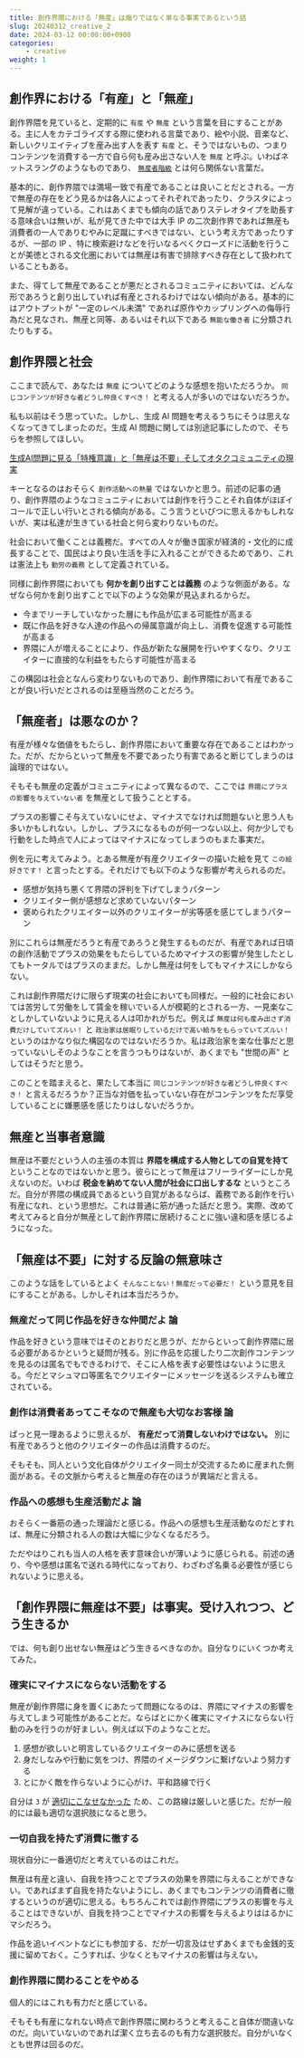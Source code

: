 ```yaml
---
title: 創作界隈における「無産」は煽りではなく単なる事実であるという話
slug: 20240312_creative_2
date: 2024-03-12 00:00:00+0900
categories:
    - creative
weight: 1
---
```


## 創作界における「有産」と「無産」

創作界隈を見ていると、定期的に `有産` や `無産` という言葉を目にすることがある。主に人をカテゴライズする際に使われる言葉であり、絵や小説、音楽など、新しいクリエイティブを産み出す人を表す `有産` と、そうではないもの、つまりコンテンツを消費する一方で自ら何も産み出さない人を `無産` と呼ぶ。いわばネットスラングのようなものであり、 [`無産者階級`](https://ja.wikipedia.org/wiki/%E3%83%97%E3%83%AD%E3%83%AC%E3%82%BF%E3%83%AA%E3%82%A2%E3%83%BC%E3%83%88#:~:text=%E3%83%97%E3%83%AD%E3%83%AC%E3%82%BF%E3%83%AA%E3%82%A2%E3%83%BC%E3%83%88%EF%BC%88%E3%83%89%E3%82%A4%E3%83%84%E8%AA%9E%3A%20Proletariat%EF%BC%89,%E8%80%85%E3%81%AF%E3%83%97%E3%83%AD%E3%83%AC%E3%82%BF%E3%83%AA%E3%82%A2%E3%81%A8%E5%91%BC%E3%81%B0%E3%82%8C%E3%82%8B%E3%80%82) とは何ら関係ない言葉だ。

基本的に、創作界隈では満場一致で有産であることは良いことだとされる。一方で無産の存在をどう見るかは各人によってそれぞれであったり、クラスタによって見解が違っている。これはあくまでも傾向の話でありステレオタイプを助長する意味合いは無いが、私が見てきた中では大手 IP の二次創作界であれば無産も消費者の一人でありむやみに足蹴にすべきではない、という考え方であったりするが、一部の IP 、特に検索避けなどを行いなるべくクローズドに活動を行うことが美徳とされる文化圏においては無産は有害で排除すべき存在として扱われていることもある。

また、得てして無産であることが悪だとされるコミュニティにおいては、どんな形であろうと創り出していれば有産とされるわけではない傾向がある。基本的にはアウトプットが "一定のレベル未満" であれば原作やカップリングへの侮辱行為だと見なされ、無産と同等、あるいはそれ以下である `無能な働き者` に分類されたりもする。

## 創作界隈と社会

ここまで読んで、あなたは `無産` についてどのような感想を抱いただろうか。 `同じコンテンツが好きな者どうし仲良くすべき！` と考える人が多いのではないだろうか。

私も以前はそう思っていた。しかし、生成 AI 問題を考えるうちにそうは思えなくなってきてしまったのだ。生成 AI 問題に関しては別途記事にしたので、そちらを参照してほしい。

[生成AI問題に見る「特権意識」と「無産は不要」そしてオタクコミュニティの現実](https://zeriyoshi.github.io/blog/p/20240311_creative/)

キーとなるのはおそらく `創作活動への熱量` ではないかと思う。前述の記事の通り、創作界隈のようなコミュニティにおいては創作を行うことそれ自体がほぼイコールで正しい行いとされる傾向がある。こう言うといびつに思えるかもしれないが、実は私達が生きている社会と何ら変わりないものだ。

社会において働くことは義務だ。すべての人々が働き国家が経済的・文化的に成長することで、国民はより良い生活を手に入れることができるためであり、これは憲法上も `勤労の義務` として定義されている。

同様に創作界隈においても **何かを創り出すことは義務** のような側面がある。なぜなら何かを創り出すことで以下のような効果が見込まれるからだ。

- 今までリーチしていなかった層にも作品が広まる可能性が高まる
- 既に作品を好きな人達の作品への帰属意識が向上し、消費を促進する可能性が高まる
- 界隈に人が増えることにより、作品が新たな展開を行いやすくなり、クリエイターに直接的な利益をもたらす可能性が高まる

この構図は社会となんら変わりないものであり、創作界隈において有産であることが良い行いだとされるのは至極当然のことだろう。

## 「無産者」は悪なのか？

有産が様々な価値をもたらし、創作界隈において重要な存在であることはわかった。だが、だからといって無産を不要であったり有害であると断じてしまうのは論理的ではない。

そもそも無産の定義がコミュニティによって異なるので、ここでは `界隈にプラスの影響を与えていない者` を無産として扱うこととする。

プラスの影響こそ与えていないにせよ、マイナスでなければ問題ないと思う人も多いかもしれない。しかし、プラスになるものが何一つない以上、何か少しでも行動をした時点で人によってはマイナスになってしまうのもまた事実だ。

例を元に考えてみよう。とある無産が有産クリエイターの描いた絵を見て `この絵好きです！` と言ったとする。それだけでも以下のような影響が考えられるのだ。

- 感想が気持ち悪くて界隈の評判を下げてしまうパターン
- クリエイター側が感想など求めていないパターン
- 褒められたクリエイター以外のクリエイターが劣等感を感じてしまうパターン

別にこれらは無産だろうと有産であろうと発生するものだが、有産であれば日頃の創作活動でプラスの効果をもたらしているためマイナスの影響が発生したとしてもトータルではプラスのままだ。しかし無産は何をしてもマイナスにしかならない。

これは創作界隈だけに限らず現実の社会においても同様だ。一般的に社会においては苦労して労働をして賃金を稼いでいる人が模範的とされる一方、一見楽なことしかしていないように見える人は叩かれがちだ。例えば `無産は何も産み出さず消費だけしていてズルい！` と `政治家は居眠りしているだけで高い給与をもらっていてズルい！` というのはかなり似た構図なのではないだろうか。私は政治家を楽な仕事だと思っていないしそのようなことを言うつもりはないが、あくまでも "世間の声" としてはそうだと思う。

このことを踏まえると、果たして本当に `同じコンテンツが好きな者どうし仲良くすべき！` と言えるだろうか？正当な対価を払っていない存在がコンテンツをただ享受していることに嫌悪感を感じたりはしないだろうか。

## 無産と当事者意識

無産は不要だという人の主張の本質は **界隈を構成する人物としての自覚を持て** ということなのではないかと思う。彼らにとって無産はフリーライダーにしか見えないのだ。いわば **税金を納めてない人間が社会に口出しするな** というところだ。自分が界隈の構成員であるという自覚があるならば、義務である創作を行い有産になれ、という思想だ。これは普通に筋が通った話だと思う。実際、改めて考えてみると自分が無産として創作界隈に居続けることに強い違和感を感じるようになった。

## 「無産は不要」に対する反論の無意味さ

このような話をしているとよく `そんなことない！無産だって必要だ！` という意見を目にすることがある。しかしそれは本当だろうか。

### 無産だって同じ作品を好きな仲間だよ 論

作品を好きという意味ではそのとおりだと思うが、だからといって創作界隈に居る必要があるかというと疑問が残る。別に作品を応援したり二次創作コンテンツを見るのは匿名でもできるわけで、そこに人格を表す必要性はないように思える。今だとマシュマロ等匿名でクリエイターにメッセージを送るシステムも確立されている。

### 創作は消費者あってこそなので無産も大切なお客様 論

ぱっと見一理あるように思えるが、 **有産だって消費しないわけではない。** 別に有産であろうと他のクリエイターの作品は消費するのだ。

そもそも、同人という文化自体がクリエイター同士が交流するために産まれた側面がある。その文脈から考えると無産の存在のほうが異端だと言える。

### 作品への感想も生産活動だよ 論

おそらく一番筋の通った理論だと感じる。作品への感想も生産活動なのだとすれば、無産に分類される人の数は大幅に少なくなるだろう。

ただやはりこれも当人の人格を表す意味合いが薄いように感じられる。前述の通り、今や感想は匿名で送れる時代になっており、わざわざ名乗る必要性が感じられないように思える。

## 「創作界隈に無産は不要」は事実。受け入れつつ、どう生きるか

では、何も創り出せない無産はどう生きるべきなのか。自分なりにいくつか考えてみた。

### 確実にマイナスにならない活動をする

無産が創作界隈に身を置くにあたって問題になるのは、界隈にマイナスの影響を与えてしまう可能性があることだ。ならばとにかく確実にマイナスにならない行動のみを行うのが好ましい。例えば以下のようなことだ。

1. 感想が欲しいと明言しているクリエイターのみに感想を送る
2. 身だしなみや行動に気をつけ、界隈のイメージダウンに繋げないよう努力する
3. とにかく敵を作らないように心がけ、平和路線で行く

自分は `3` が [適切にこなせなかった](https://zeriyoshi.github.io/blog/p/2024020201_jcdk_dict_feel/) ため、この路線は厳しいと感じた。だが一般的には最も適切な選択肢になると思う。

### 一切自我を持たず消費に徹する

現状自分に一番適切だと考えているのはこれだ。

無産は有産と違い、自我を持つことでプラスの効果を界隈に与えることができない。であればまず自我を持たないようにし、あくまでもコンテンツの消費者に徹するというのが適切に思える。もちろんこれでは創作界隈にプラスの影響を与えることはできないが、自我を持つことでマイナスの影響を与えるよりははるかにマシだろう。

作品を追いイベントなどにも参加する、だが一切言及はせずあくまでも金銭的支援に留めておく。こうすれば、少なくともマイナスの影響は与えない。

### 創作界隈に関わることをやめる

個人的にはこれも有力だと感じている。

そもそも有産になれない時点で創作界隈に関わろうと考えること自体が間違いなのだ。向いていないのであれば潔く立ち去るのも有力な選択肢だ。自分がいなくとも世界は回るのだ。
